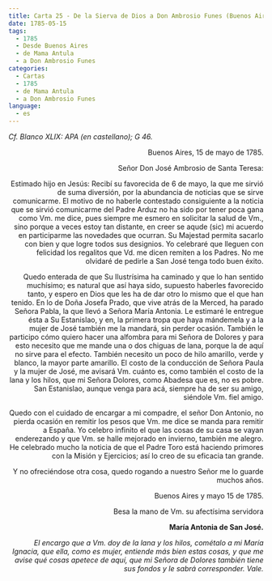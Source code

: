 ```yaml
---
title: Carta 25 - De la Sierva de Dios a Don Ambrosio Funes (Buenos Aires, 15 de mayo de 1785).
date: 1785-05-15
tags:
  - 1785
  - Desde Buenos Aires
  - de Mama Antula
  - a Don Ambrosio Funes
categories:
  - Cartas
  - 1785
  - de Mama Antula
  - a Don Ambrosio Funes
language:
  - es
---
```

_Cf. Blanco XLIX: APA (en castellano); G 46._

<div align="right">
Buenos Aires, 15 de mayo de 1785.
<div>

Señor Don José Ambrosio de Santa Teresa:

Estimado hijo en Jesús: Recibí su favorecida de 6 de mayo, la que me sirvió de suma diversión, por la abundancia de noticias que se sirve comunicarme. El motivo de no haberle contestado consiguiente a la noticia que se sirvió comunicarme del Padre Arduz no ha sido por tener poca gana como Vm. me dice, pues siempre me esmero en solicitar la salud de Vm., sino porque a veces estoy tan distante, en creer se aqude (sic) mi acuerdo en participarme las novedades que ocurran. Su Majestad permita sacarlo con bien y que logre todos sus designios. Yo celebraré que lleguen con felicidad los regalitos que Vd. me dicen remiten a los Padres. No me olvidaré de pedirle a San José tenga todo buen éxito.

Quedo enterada de que Su Ilustrísima ha caminado y que lo han sentido muchísimo; es natural que así haya sido, supuesto haberles favorecido tanto, y espero en Dios que les ha de dar otro lo mismo que el que han tenido. En lo de Doña Josefa Prado, que vive atrás de la Merced, ha parado Señora Pabla, la que llevó a Señora María Antonia. Le estimaré le entregue ésta a Su Estanislao, y en, la primera tropa que haya mándemela y a la mujer de José también me la mandará, sin perder ocasión. También le participo cómo quiero hacer una alfombra para mi Señora de Dolores y para esto necesito que me mande una o dos chiguas de lana, porque la de aquí no sirve para el efecto. También necesito un poco de hilo amarillo, verde y blanco, la mayor parte amarillo. El costo de la conducción de Señora Paula y la mujer de José, me avisará Vm. cuánto es, como también el costo de la lana y los hilos, que mi Señora Dolores, como Abadesa que es, no es pobre. San Estanislao, aunque venga para acá, siempre ha de ser su amigo, siéndole Vm. fiel amigo.

Quedo con el cuidado de encargar a mi compadre, el señor Don Antonio, no pierda ocasión en remitir los pesos que Vm. me dice se manda para remitir a España. Yo celebro infinito el que las cosas de su casa se vayan enderezando y que Vm. se halle mejorado en invierno, también me alegro. He celebrado mucho la noticia de que el Padre Toro está haciendo primores con la Misión y Ejercicios; así lo creo de su eficacia tan grande.

Y no ofreciéndose otra cosa, quedo rogando a nuestro Señor me lo guarde muchos años.

Buenos Aires y mayo 15 de 1785.

Besa la mano de Vm. su afectísima servidora

**María Antonia de San José.**

_El encargo que a Vm. doy de la lana y los hilos, cométalo a mi María Ignacia, que ella, como es mujer, entiende más bien estas cosas, y que me avise qué cosas apetece de aquí, que mi Señora de Dolores también tiene sus fondos y le sabrá corresponder. Vale._
